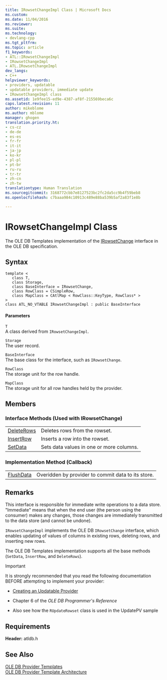 ```yaml
---
title: IRowsetChangeImpl Class | Microsoft Docs
ms.custom: 
ms.date: 11/04/2016
ms.reviewer: 
ms.suite: 
ms.technology:
- devlang-cpp
ms.tgt_pltfrm: 
ms.topic: article
f1_keywords:
- ATL::IRowsetChangeImpl
- IRowsetChangeImpl
- ATL.IRowsetChangeImpl
dev_langs:
- C++
helpviewer_keywords:
- providers, updatable
- updatable providers, immediate update
- IRowsetChangeImpl class
ms.assetid: 1e9fee15-ed9e-4387-af8f-215569beca6c
caps.latest.revision: 11
author: mikeblome
ms.author: mblome
manager: ghogen
translation.priority.ht:
- cs-cz
- de-de
- es-es
- fr-fr
- it-it
- ja-jp
- ko-kr
- pl-pl
- pt-br
- ru-ru
- tr-tr
- zh-cn
- zh-tw
translationtype: Human Translation
ms.sourcegitcommit: 3168772cbb7e8127523bc2fc2da5cc9b4f59beb8
ms.openlocfilehash: c7baaa984c10913c489e88ba539b5af2a83f1e8b

---
```

# IRowsetChangeImpl Class
The OLE DB Templates implementation of the [IRowsetChange](https://msdn.microsoft.com/en-us/library/ms715790.aspx) interface in the OLE DB specification.  
  
## Syntax  
  
```  
template <  
   class T,   
   class Storage,   
   class BaseInterface = IRowsetChange,   
   class RowClass = CSimpleRow,   
   class MapClass = CAtlMap < RowClass::KeyType, RowClass* >   
>  
class ATL_NO_VTABLE IRowsetChangeImpl : public BaseInterface  
```  
  
#### Parameters  
 `T`  
 A class derived from `IRowsetChangeImpl`.  
  
 `Storage`  
 The user record.  
  
 `BaseInterface`  
 The base class for the interface, such as `IRowsetChange`.  
  
 `RowClass`  
 The storage unit for the row handle.  
  
 `MapClass`  
 The storage unit for all row handles held by the provider.  
  
## Members  
  
### Interface Methods (Used with IRowsetChange)  
  
|||  
|-|-|  
|[DeleteRows](../../data/oledb/irowsetchangeimpl-deleterows.md)|Deletes rows from the rowset.|  
|[InsertRow](../../data/oledb/irowsetchangeimpl-insertrow.md)|Inserts a row into the rowset.|  
|[SetData](../../data/oledb/irowsetchangeimpl-setdata.md)|Sets data values in one or more columns.|  
  
### Implementation Method (Callback)  
  
|||  
|-|-|  
|[FlushData](../../data/oledb/irowsetchangeimpl-flushdata.md)|Overidden by provider to commit data to its store.|  
  
## Remarks  
 This interface is responsible for immediate write operations to a data store. "Immediate" means that when the end user (the person using the consumer) makes any changes, those changes are immediately transmitted to the data store (and cannot be undone).  
  
 `IRowsetChangeImpl` implements the OLE DB `IRowsetChange` interface, which enables updating of values of columns in existing rows, deleting rows, and inserting new rows.  
  
 The OLE DB Templates implementation supports all the base methods (`SetData`, `InsertRow`, and `DeleteRows`).  
  
> [!IMPORTANT]
>  It is strongly recommended that you read the following documentation BEFORE attempting to implement your provider:  
  
-   [Creating an Updatable Provider](../../data/oledb/creating-an-updatable-provider.md)  
  
-   Chapter 6 of the *OLE DB Programmer's Reference*  
  
-   Also see how the `RUpdateRowset` class is used in the UpdatePV sample  
  
## Requirements  
 **Header:** atldb.h  
  
## See Also  
 [OLE DB Provider Templates](../../data/oledb/ole-db-provider-templates-cpp.md)   
 [OLE DB Provider Template Architecture](../../data/oledb/ole-db-provider-template-architecture.md)


<!--HONumber=Jan17_HO2-->


